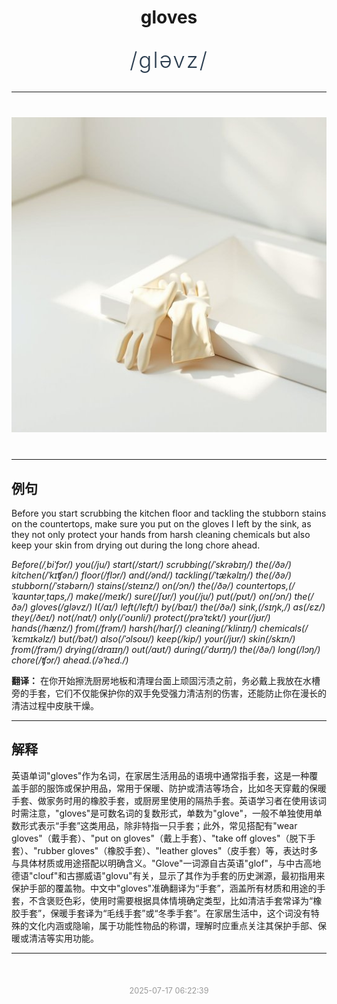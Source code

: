 <div align="center">

# gloves

<div style="margin: 30px 0;">
<h1 style="font-size: 2.5em; font-weight: 300; letter-spacing: 2px; margin: 0; color: #2c3e50;">
/gləvz/
</h1>
</div>

</div>

---

<div align="center" style="margin: 40px 0;">

![gloves](images/gloves.png)

</div>

---

## 例句

Before you start scrubbing the kitchen floor and tackling the stubborn stains on the countertops, make sure you put on the gloves I left by the sink, as they not only protect your hands from harsh cleaning chemicals but also keep your skin from drying out during the long chore ahead.

*Before(/ˌbiˈfɔr/) you(/ju/) start(/stɑrt/) scrubbing(/ˈskrəbɪŋ/) the(/ðə/) kitchen(/ˈkɪʧən/) floor(/flɔr/) and(/ənd/) tackling(/ˈtækəlɪŋ/) the(/ðə/) stubborn(/ˈstəbərn/) stains(/steɪnz/) on(/ɔn/) the(/ðə/) countertops,(/ˈkaʊntərˌtɑps,/) make(/meɪk/) sure(/ʃʊr/) you(/ju/) put(/pʊt/) on(/ɔn/) the(/ðə/) gloves(/gləvz/) I(/aɪ/) left(/lɛft/) by(/baɪ/) the(/ðə/) sink,(/sɪŋk,/) as(/ɛz/) they(/ðeɪ/) not(/nɑt/) only(/ˈoʊnli/) protect(/prəˈtɛkt/) your(/jʊr/) hands(/hænz/) from(/frəm/) harsh(/hɑrʃ/) cleaning(/ˈklinɪŋ/) chemicals(/ˈkɛmɪkəlz/) but(/bət/) also(/ˈɔlsoʊ/) keep(/kip/) your(/jʊr/) skin(/skɪn/) from(/frəm/) drying(/draɪɪŋ/) out(/aʊt/) during(/ˈdʊrɪŋ/) the(/ðə/) long(/lɔŋ/) chore(/ʧɔr/) ahead.(/əˈhɛd./)*

**翻译：** 在你开始擦洗厨房地板和清理台面上顽固污渍之前，务必戴上我放在水槽旁的手套，它们不仅能保护你的双手免受强力清洁剂的伤害，还能防止你在漫长的清洁过程中皮肤干燥。

---

## 解释

英语单词"gloves"作为名词，在家居生活用品的语境中通常指手套，这是一种覆盖手部的服饰或保护用品，常用于保暖、防护或清洁等场合，比如冬天穿戴的保暖手套、做家务时用的橡胶手套，或厨房里使用的隔热手套。英语学习者在使用该词时需注意，"gloves"是可数名词的复数形式，单数为"glove"，一般不单独使用单数形式表示“手套”这类用品，除非特指一只手套；此外，常见搭配有"wear gloves"（戴手套）、"put on gloves"（戴上手套）、"take off gloves"（脱下手套）、"rubber gloves"（橡胶手套）、"leather gloves"（皮手套）等，表达时多与具体材质或用途搭配以明确含义。"Glove"一词源自古英语"glof"，与中古高地德语"clouf"和古挪威语"glovu"有关，显示了其作为手套的历史渊源，最初指用来保护手部的覆盖物。中文中"gloves"准确翻译为“手套”，涵盖所有材质和用途的手套，不含褒贬色彩，使用时需要根据具体情境确定类型，比如清洁手套常译为“橡胶手套”，保暖手套译为“毛线手套”或“冬季手套”。在家居生活中，这个词没有特殊的文化内涵或隐喻，属于功能性物品的称谓，理解时应重点关注其保护手部、保暖或清洁等实用功能。


---

<div align="center" style="margin-top: 50px;">
<small style="color: #999; font-size: 0.9em;">2025-07-17 06:22:39</small>
</div>
